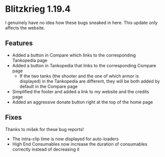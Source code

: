 # Blitzkrieg 1.19.4

I genuinely have no idea how these bugs sneaked in here. This update only affects the website.

## Features

- Added a button in Compare which links to the corresponding Tankopedia page
- Added a button in Tankopedia that links to the corresponding Compare page
  - If the two tanks (the shooter and the one of which armor is displayed) in the Tankopedia are different, they will be both added by default in the Compare page
- Simplified the footer and added a link to my website and the credits page
- Added an aggressive donate button right at the top of the home page

## Fixes

Thanks to mišek for these bug reports!

- The intra-clip time is now displayed for auto-loaders
- High End Consumables now increase the duration of consumables correctly instead of decreasing it
